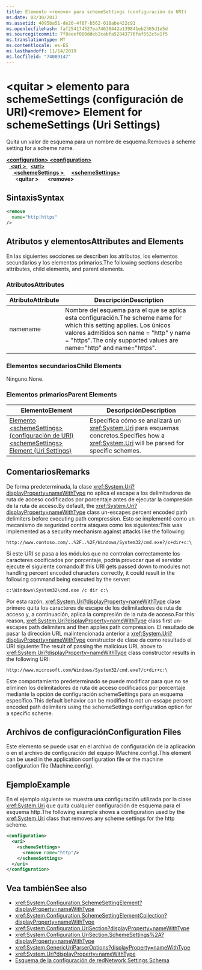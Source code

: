 ```yaml
---
title: Elemento <remove> para schemeSettings (configuración de URI)
ms.date: 03/30/2017
ms.assetid: 4095ba51-de20-4f87-b562-018abe422c91
ms.openlocfilehash: faf254174527ea74638442a139841eb2365d1e5d
ms.sourcegitcommit: 7f8eeef060ddeb2cabfa52843776faf652c5a1f5
ms.translationtype: MT
ms.contentlocale: es-ES
ms.lasthandoff: 11/14/2019
ms.locfileid: "74089147"
---
```

# <a name="remove-element-for-schemesettings-uri-settings"></a><span data-ttu-id="229c2-102">\<quitar > elemento para schemeSettings (configuración de URI)</span><span class="sxs-lookup"><span data-stu-id="229c2-102">\<remove> Element for schemeSettings (Uri Settings)</span></span>
<span data-ttu-id="229c2-103">Quita un valor de esquema para un nombre de esquema.</span><span class="sxs-lookup"><span data-stu-id="229c2-103">Removes a scheme setting for a scheme name.</span></span>  

<span data-ttu-id="229c2-104">[ **\<configuration>** ](../configuration-element.md)</span><span class="sxs-lookup"><span data-stu-id="229c2-104">[**\<configuration>**](../configuration-element.md)</span></span>\
<span data-ttu-id="229c2-105">&nbsp;&nbsp;[ **\<uri >** ](uri-element-uri-settings.md)</span><span class="sxs-lookup"><span data-stu-id="229c2-105">&nbsp;&nbsp;[**\<uri>**](uri-element-uri-settings.md)</span></span>\
<span data-ttu-id="229c2-106">&nbsp;&nbsp;&nbsp;&nbsp;[ **\<schemeSettings >** ](schemesettings-element-uri-settings.md)</span><span class="sxs-lookup"><span data-stu-id="229c2-106">&nbsp;&nbsp;&nbsp;&nbsp;[**\<schemeSettings>**](schemesettings-element-uri-settings.md)</span></span>\
<span data-ttu-id="229c2-107">&nbsp;&nbsp;&nbsp;&nbsp;&nbsp;&nbsp;\<**quitar >**</span><span class="sxs-lookup"><span data-stu-id="229c2-107">&nbsp;&nbsp;&nbsp;&nbsp;&nbsp;&nbsp;**\<remove>**</span></span>

## <a name="syntax"></a><span data-ttu-id="229c2-108">Sintaxis</span><span class="sxs-lookup"><span data-stu-id="229c2-108">Syntax</span></span>  
  
```xml  
<remove
  name="http|https"
/>
```  
  
## <a name="attributes-and-elements"></a><span data-ttu-id="229c2-109">Atributos y elementos</span><span class="sxs-lookup"><span data-stu-id="229c2-109">Attributes and Elements</span></span>  
 <span data-ttu-id="229c2-110">En las siguientes secciones se describen los atributos, los elementos secundarios y los elementos primarios.</span><span class="sxs-lookup"><span data-stu-id="229c2-110">The following sections describe attributes, child elements, and parent elements.</span></span>  
  
### <a name="attributes"></a><span data-ttu-id="229c2-111">Atributos</span><span class="sxs-lookup"><span data-stu-id="229c2-111">Attributes</span></span>  
  
|<span data-ttu-id="229c2-112">Atributo</span><span class="sxs-lookup"><span data-stu-id="229c2-112">Attribute</span></span>|<span data-ttu-id="229c2-113">Descripción</span><span class="sxs-lookup"><span data-stu-id="229c2-113">Description</span></span>|  
|---------------|-----------------|  
|<span data-ttu-id="229c2-114">name</span><span class="sxs-lookup"><span data-stu-id="229c2-114">name</span></span>|<span data-ttu-id="229c2-115">Nombre del esquema para el que se aplica esta configuración.</span><span class="sxs-lookup"><span data-stu-id="229c2-115">The scheme name for which this setting applies.</span></span> <span data-ttu-id="229c2-116">Los únicos valores admitidos son name = "http" y name = "https".</span><span class="sxs-lookup"><span data-stu-id="229c2-116">The only supported values are name="http" and name="https".</span></span>|  
  
### <a name="child-elements"></a><span data-ttu-id="229c2-117">Elementos secundarios</span><span class="sxs-lookup"><span data-stu-id="229c2-117">Child Elements</span></span>  
 <span data-ttu-id="229c2-118">Ninguno.</span><span class="sxs-lookup"><span data-stu-id="229c2-118">None.</span></span>  
  
### <a name="parent-elements"></a><span data-ttu-id="229c2-119">Elementos primarios</span><span class="sxs-lookup"><span data-stu-id="229c2-119">Parent Elements</span></span>  
  
|<span data-ttu-id="229c2-120">Elemento</span><span class="sxs-lookup"><span data-stu-id="229c2-120">Element</span></span>|<span data-ttu-id="229c2-121">Descripción</span><span class="sxs-lookup"><span data-stu-id="229c2-121">Description</span></span>|  
|-------------|-----------------|  
|[<span data-ttu-id="229c2-122">Elemento \<schemeSettings> (configuración de URI)</span><span class="sxs-lookup"><span data-stu-id="229c2-122">\<schemeSettings> Element (Uri Settings)</span></span>](schemesettings-element-uri-settings.md)|<span data-ttu-id="229c2-123">Especifica cómo se analizará un <xref:System.Uri> para esquemas concretos.</span><span class="sxs-lookup"><span data-stu-id="229c2-123">Specifies how a <xref:System.Uri> will be parsed for specific schemes.</span></span>|  
  
## <a name="remarks"></a><span data-ttu-id="229c2-124">Comentarios</span><span class="sxs-lookup"><span data-stu-id="229c2-124">Remarks</span></span>  
 <span data-ttu-id="229c2-125">De forma predeterminada, la clase <xref:System.Uri?displayProperty=nameWithType> no aplica el escape a los delimitadores de ruta de acceso codificados por porcentaje antes de ejecutar la compresión de la ruta de acceso.</span><span class="sxs-lookup"><span data-stu-id="229c2-125">By default, the <xref:System.Uri?displayProperty=nameWithType> class un-escapes percent encoded path delimiters before executing path compression.</span></span> <span data-ttu-id="229c2-126">Esto se implementó como un mecanismo de seguridad contra ataques como los siguientes:</span><span class="sxs-lookup"><span data-stu-id="229c2-126">This was implemented as a security mechanism against attacks like the following:</span></span>  
  
 `http://www.contoso.com/..%2F..%2F/Windows/System32/cmd.exe?/c+dir+c:\`  
  
 <span data-ttu-id="229c2-127">Si este URI se pasa a los módulos que no controlan correctamente los caracteres codificados por porcentaje, podría provocar que el servidor ejecute el siguiente comando:</span><span class="sxs-lookup"><span data-stu-id="229c2-127">If this URI gets passed down to modules not handling percent encoded characters correctly, it could result in the following command being executed by the server:</span></span>  
  
 `c:\Windows\System32\cmd.exe /c dir c:\`  
  
 <span data-ttu-id="229c2-128">Por esta razón, <xref:System.Uri?displayProperty=nameWithType> clase primero quita los caracteres de escape de los delimitadores de ruta de acceso y, a continuación, aplica la compresión de la ruta de acceso.</span><span class="sxs-lookup"><span data-stu-id="229c2-128">For this reason, <xref:System.Uri?displayProperty=nameWithType> class first un-escapes path delimiters and then applies path compression.</span></span> <span data-ttu-id="229c2-129">El resultado de pasar la dirección URL malintencionada anterior a <xref:System.Uri?displayProperty=nameWithType> constructor de clase da como resultado el URI siguiente:</span><span class="sxs-lookup"><span data-stu-id="229c2-129">The result of passing the malicious URL above to <xref:System.Uri?displayProperty=nameWithType> class constructor results in the following URI:</span></span>  
  
 `http://www.microsoft.com/Windows/System32/cmd.exe?/c+dir+c:\`  
  
 <span data-ttu-id="229c2-130">Este comportamiento predeterminado se puede modificar para que no se eliminen los delimitadores de ruta de acceso codificados por porcentaje mediante la opción de configuración schemeSettings para un esquema específico.</span><span class="sxs-lookup"><span data-stu-id="229c2-130">This default behavior can be modified to not un-escape percent encoded path delimiters using the schemeSettings configuration option for a specific scheme.</span></span>  
  
## <a name="configuration-files"></a><span data-ttu-id="229c2-131">Archivos de configuración</span><span class="sxs-lookup"><span data-stu-id="229c2-131">Configuration Files</span></span>  
 <span data-ttu-id="229c2-132">Este elemento se puede usar en el archivo de configuración de la aplicación o en el archivo de configuración del equipo (Machine.config).</span><span class="sxs-lookup"><span data-stu-id="229c2-132">This element can be used in the application configuration file or the machine configuration file (Machine.config).</span></span>  
  
## <a name="example"></a><span data-ttu-id="229c2-133">Ejemplo</span><span class="sxs-lookup"><span data-stu-id="229c2-133">Example</span></span>  
 <span data-ttu-id="229c2-134">En el ejemplo siguiente se muestra una configuración utilizada por la clase <xref:System.Uri> que quita cualquier configuración de esquema para el esquema http.</span><span class="sxs-lookup"><span data-stu-id="229c2-134">The following example shows a configuration used by the <xref:System.Uri> class that removes any scheme settings for the http scheme.</span></span>  
  
```xml  
<configuration>  
  <uri>  
    <schemeSettings>  
      <remove name="http"/>  
    </schemeSettings>  
  </uri>  
</configuration>  
```  
  
## <a name="see-also"></a><span data-ttu-id="229c2-135">Vea también</span><span class="sxs-lookup"><span data-stu-id="229c2-135">See also</span></span>

- <xref:System.Configuration.SchemeSettingElement?displayProperty=nameWithType>
- <xref:System.Configuration.SchemeSettingElementCollection?displayProperty=nameWithType>
- <xref:System.Configuration.UriSection?displayProperty=nameWithType>
- <xref:System.Configuration.UriSection.SchemeSettings%2A?displayProperty=nameWithType>
- <xref:System.GenericUriParserOptions?displayProperty=nameWithType>
- <xref:System.Uri?displayProperty=nameWithType>
- [<span data-ttu-id="229c2-136">Esquema de la configuración de red</span><span class="sxs-lookup"><span data-stu-id="229c2-136">Network Settings Schema</span></span>](index.md)
